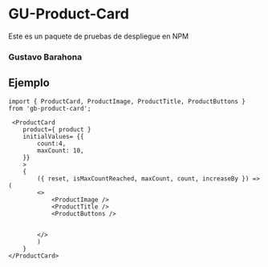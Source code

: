 # GU-Product-Card

Este es un paquete de pruebas de despliegue en NPM

### Gustavo Barahona

## Ejemplo 

```
import { ProductCard, ProductImage, ProductTitle, ProductButtons } from 'gb-product-card';
```

```
 <ProductCard 
    product={ product }
    initialValues= {{
        count:4,
        maxCount: 10,
    }}
    >
    {
        ({ reset, isMaxCountReached, maxCount, count, increaseBy }) => (
        <>
            <ProductImage />
            <ProductTitle />
            <ProductButtons />


        </>
        )
    }
</ProductCard>
```          